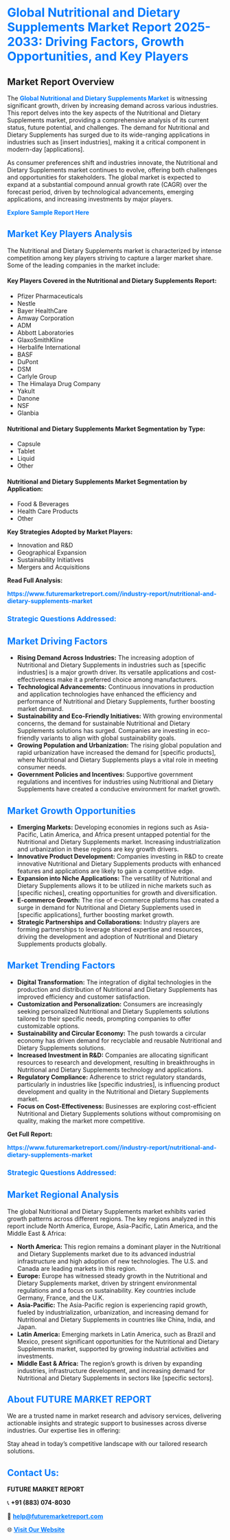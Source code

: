 <h1 style="color: #007BFF;">Global Nutritional and Dietary Supplements Market Report 2025-2033: Driving Factors, Growth Opportunities, and Key Players</h1>

<section id="overview">
<h2>Market Report Overview</h2>
<p>The <a href="https://www.futuremarketreport.com//industry-report/nutritional-and-dietary-supplements-market" style="color: #007BFF; text-decoration: none;"><strong>Global Nutritional and Dietary Supplements Market</strong></a> is witnessing significant growth, driven by increasing demand across various industries. This report delves into the key aspects of the Nutritional and Dietary Supplements market, providing a comprehensive analysis of its current status, future potential, and challenges. The demand for Nutritional and Dietary Supplements has surged due to its wide-ranging applications in industries such as [insert industries], making it a critical component in modern-day [applications].</p>
<p>As consumer preferences shift and industries innovate, the Nutritional and Dietary Supplements market continues to evolve, offering both challenges and opportunities for stakeholders. The global market is expected to expand at a substantial compound annual growth rate (CAGR) over the forecast period, driven by technological advancements, emerging applications, and increasing investments by major players.</p>
</section>

<section id="overview">
<p><a href="https://www.futuremarketreport.com//request-sample/reportId=78012" style="color: #007BFF; text-decoration: none;"><strong>Explore Sample Report Here</strong></a></p>
</section>

<section id="key-players">
<h2 style="color: #007BFF;">Market Key Players Analysis</h2>
<p>The Nutritional and Dietary Supplements market is characterized by intense competition among key players striving to capture a larger market share. Some of the leading companies in the market include:</p>
<h4>Key Players Covered in the Nutritional and Dietary Supplements Report:</h4>
<ul><li>Pfizer Pharmaceuticals</li><li>Nestle</li><li>Bayer HealthCare</li><li>Amway Corporation</li><li>ADM</li><li>Abbott Laboratories</li><li>GlaxoSmithKline</li><li>Herbalife International</li><li>BASF</li><li>DuPont</li><li>DSM</li><li>Carlyle Group</li><li>The Himalaya Drug Company</li><li>Yakult</li><li>Danone</li><li>NSF</li><li>Glanbia</li></ul>
<h4>Nutritional and Dietary Supplements Market Segmentation by Type:</h4>
<ul><li>Capsule</li><li>Tablet</li><li>Liquid</li><li>Other</li></ul>

<h4>Nutritional and Dietary Supplements Market Segmentation by Application:</h4>
<ul><li>Food &amp; Beverages</li><li>Health Care Products</li><li>Other</li></ul>
<p><strong>Key Strategies Adopted by Market Players:</strong></p>
<ul>
<li>Innovation and R&D</li>
<li>Geographical Expansion</li>
<li>Sustainability Initiatives</li>
<li>Mergers and Acquisitions</li>
</ul>
</section>

<section>
<p><strong>Read Full Analysis: </strong></p><a href="https://www.futuremarketreport.com//industry-report/nutritional-and-dietary-supplements-market" style="color: #007BFF; text-decoration: none;"><strong>https://www.futuremarketreport.com//industry-report/nutritional-and-dietary-supplements-market</strong></a>
<h3 style="color: #007BFF;">Strategic Questions Addressed:</h3>
</section>

<section id="driving-factors">
<h2 style="color: #007BFF;">Market Driving Factors</h2>
<ul>
<li><strong>Rising Demand Across Industries:</strong> The increasing adoption of Nutritional and Dietary Supplements in industries such as [specific industries] is a major growth driver. Its versatile applications and cost-effectiveness make it a preferred choice among manufacturers.</li>
<li><strong>Technological Advancements:</strong> Continuous innovations in production and application technologies have enhanced the efficiency and performance of Nutritional and Dietary Supplements, further boosting market demand.</li>
<li><strong>Sustainability and Eco-Friendly Initiatives:</strong> With growing environmental concerns, the demand for sustainable Nutritional and Dietary Supplements solutions has surged. Companies are investing in eco-friendly variants to align with global sustainability goals.</li>
<li><strong>Growing Population and Urbanization:</strong> The rising global population and rapid urbanization have increased the demand for [specific products], where Nutritional and Dietary Supplements plays a vital role in meeting consumer needs.</li>
<li><strong>Government Policies and Incentives:</strong> Supportive government regulations and incentives for industries using Nutritional and Dietary Supplements have created a conducive environment for market growth.</li>
</ul>
</section>

<section id="growth-opportunities">
<h2 style="color: #007BFF;">Market Growth Opportunities</h2>
<ul>
<li><strong>Emerging Markets:</strong> Developing economies in regions such as Asia-Pacific, Latin America, and Africa present untapped potential for the Nutritional and Dietary Supplements market. Increasing industrialization and urbanization in these regions are key growth drivers.</li>
<li><strong>Innovative Product Development:</strong> Companies investing in R&D to create innovative Nutritional and Dietary Supplements products with enhanced features and applications are likely to gain a competitive edge.</li>
<li><strong>Expansion into Niche Applications:</strong> The versatility of Nutritional and Dietary Supplements allows it to be utilized in niche markets such as [specific niches], creating opportunities for growth and diversification.</li>
<li><strong>E-commerce Growth:</strong> The rise of e-commerce platforms has created a surge in demand for Nutritional and Dietary Supplements used in [specific applications], further boosting market growth.</li>
<li><strong>Strategic Partnerships and Collaborations:</strong> Industry players are forming partnerships to leverage shared expertise and resources, driving the development and adoption of Nutritional and Dietary Supplements products globally.</li>
</ul>
</section>

<section id="trending-factors">
<h2 style="color: #007BFF;">Market Trending Factors</h2>
<ul>
<li><strong>Digital Transformation:</strong> The integration of digital technologies in the production and distribution of Nutritional and Dietary Supplements has improved efficiency and customer satisfaction.</li>
<li><strong>Customization and Personalization:</strong> Consumers are increasingly seeking personalized Nutritional and Dietary Supplements solutions tailored to their specific needs, prompting companies to offer customizable options.</li>
<li><strong>Sustainability and Circular Economy:</strong> The push towards a circular economy has driven demand for recyclable and reusable Nutritional and Dietary Supplements solutions.</li>
<li><strong>Increased Investment in R&D:</strong> Companies are allocating significant resources to research and development, resulting in breakthroughs in Nutritional and Dietary Supplements technology and applications.</li>
<li><strong>Regulatory Compliance:</strong> Adherence to strict regulatory standards, particularly in industries like [specific industries], is influencing product development and quality in the Nutritional and Dietary Supplements market.</li>
<li><strong>Focus on Cost-Effectiveness:</strong> Businesses are exploring cost-efficient Nutritional and Dietary Supplements solutions without compromising on quality, making the market more competitive.</li>
</ul>
</section>

<section>
<p><strong>Get Full Report: </strong></p><a href="https://www.futuremarketreport.com//industry-report/nutritional-and-dietary-supplements-market" style="color: #007BFF; text-decoration: none;"><strong>https://www.futuremarketreport.com//industry-report/nutritional-and-dietary-supplements-market</strong></a>
<h3 style="color: #007BFF;">Strategic Questions Addressed:</h3>
</section>


<section id="regional-analysis">
<h2 style="color: #007BFF;">Market Regional Analysis</h2>
<p>The global Nutritional and Dietary Supplements market exhibits varied growth patterns across different regions. The key regions analyzed in this report include North America, Europe, Asia-Pacific, Latin America, and the Middle East & Africa:</p>
<ul>
<li><strong>North America:</strong> This region remains a dominant player in the Nutritional and Dietary Supplements market due to its advanced industrial infrastructure and high adoption of new technologies. The U.S. and Canada are leading markets in this region.</li>
<li><strong>Europe:</strong> Europe has witnessed steady growth in the Nutritional and Dietary Supplements market, driven by stringent environmental regulations and a focus on sustainability. Key countries include Germany, France, and the U.K.</li>
<li><strong>Asia-Pacific:</strong> The Asia-Pacific region is experiencing rapid growth, fueled by industrialization, urbanization, and increasing demand for Nutritional and Dietary Supplements in countries like China, India, and Japan.</li>
<li><strong>Latin America:</strong> Emerging markets in Latin America, such as Brazil and Mexico, present significant opportunities for the Nutritional and Dietary Supplements market, supported by growing industrial activities and investments.</li>
<li><strong>Middle East & Africa:</strong> The region’s growth is driven by expanding industries, infrastructure development, and increasing demand for Nutritional and Dietary Supplements in sectors like [specific sectors].</li>
</ul>
</section>

<footer>
<h2 style="color: #007BFF;">About FUTURE MARKET REPORT</h2>
<p>We are a trusted name in market research and advisory services, delivering actionable insights and strategic support to businesses across diverse industries. Our expertise lies in offering:</p>

<p>Stay ahead in today’s competitive landscape with our tailored research solutions.</p>

<h2 style="color: #007BFF;">Contact Us:</h2>
<p><strong>FUTURE MARKET REPORT</strong></p>
<p>📞 <strong>+91 (883) 074-8030</strong></p>
<p>📧 <strong><a href="mailto:help@futuremarketreport.com" style="color: #007BFF;">help@futuremarketreport.com</a></strong></p>
<p>🌐 <strong><a href="https://www.futuremarketreport.com/" style="color: #007BFF;">Visit Our Website</a></strong></p>
</footer>